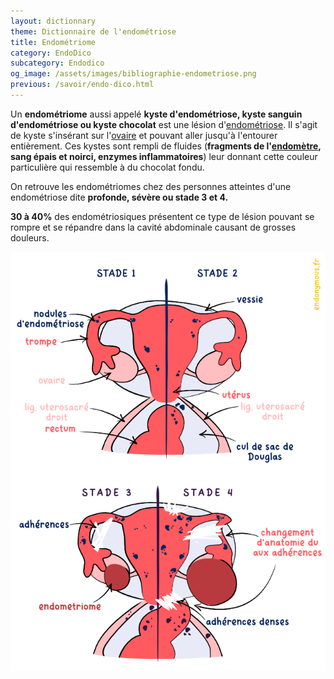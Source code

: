 ```yaml
---
layout: dictionnary
theme: Dictionnaire de l'endométriose
title: Endométriome
category: EndoDico
subcategory: Endodico
og_image: /assets/images/bibliographie-endometriose.png
previous: /savoir/endo-dico.html
---
```


Un **endométriome** aussi appelé **kyste d'endométriose, kyste sanguin d'endométriose ou kyste chocolat** est une lésion d'[endométriose](/savoir/endometriose.html). Il s'agit de kyste s'insérant sur l'[ovaire](ovaire.html) et pouvant aller jusqu'à l'entourer entièrement. Ces kystes sont rempli de fluides (**fragments de l'[endomètre](endometre.html), sang épais et noirci, enzymes inflammatoires**) leur donnant cette couleur particulière qui ressemble à du chocolat fondu.

On retrouve les endométriomes chez des personnes atteintes d'une endométriose dite **profonde, sévère ou stade 3 et 4.**

**30 à 40%** des endométriosiques présentent ce type de lésion pouvant se rompre et se répandre dans la cavité abdominale causant de grosses douleurs.

![stades d'endométriose](/assets/images/schema/stades.png)